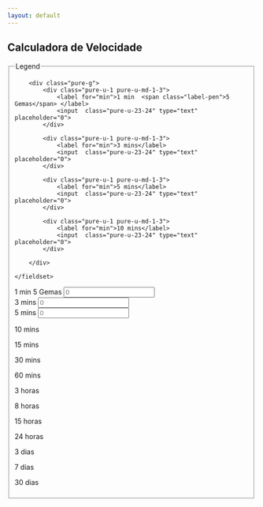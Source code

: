 ```yaml
---
layout: default
---
```


## Calculadora de Velocidade

<form class="pure-form pure-form-stacked">
    <fieldset>
        <legend>Legend</legend>

        <div class="pure-g">
            <div class="pure-u-1 pure-u-md-1-3">
                <label for="min">1 min  <span class="label-pen">5 Gemas</span> </label>
                <input  class="pure-u-23-24" type="text" placeholder="0">
            </div>

            <div class="pure-u-1 pure-u-md-1-3">
                <label for="min">3 mins</label>
                <input  class="pure-u-23-24" type="text" placeholder="0">
            </div>

            <div class="pure-u-1 pure-u-md-1-3">
                <label for="min">5 mins</label>
                <input  class="pure-u-23-24" type="text" placeholder="0">
            </div>

            <div class="pure-u-1 pure-u-md-1-3">
                <label for="min">10 mins</label>
                <input  class="pure-u-23-24" type="text" placeholder="0">
            </div>

        </div>

    </fieldset>
</form>

<div class="pure-g pure-g-no-sparcing">
    <div class="pure-u-1 pure-u-md-1-3">
        <label for="min">1 min  <span class="label-pen">5 Gemas</span> </label>
        <input id="min" class="pure-u-23-24" type="text" placeholder="0">
    </div>
    <div class="pure-u-1 pure-u-md-1-3">
        <label for="min">3 mins</label>
        <input id="min" class="pure-u-23-24" type="text" placeholder="0">
    </div>
    <div class="pure-u-1 pure-u-md-1-3">
        <label for="min">5 mins</label>
        <input id="min" class="pure-u-23-24" type="text" placeholder="0">
    </div>
    <div class="pure-u-1-3"><p>10 mins</p></div>
    <div class="pure-u-1-3"><p>15 mins</p></div>
    <div class="pure-u-1-3"><p>30 mins</p></div>
    <div class="pure-u-1-3"><p>60 mins</p></div>
    <div class="pure-u-1-3"><p>3 horas</p></div>
    <div class="pure-u-1-3"><p>8 horas</p></div>
    <div class="pure-u-1-3"><p>15 horas</p></div>
    <div class="pure-u-1-3"><p>24 horas</p></div>
    <div class="pure-u-1-3"><p>3 dias</p></div>
    <div class="pure-u-1-3"><p>7 dias</p></div>
    <div class="pure-u-1-3"><p>30 dias</p></div>
</div>
